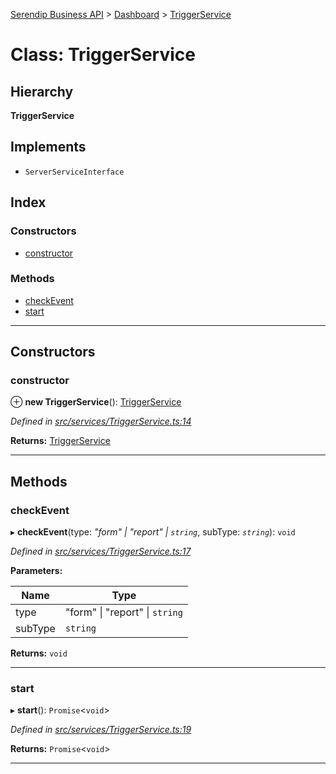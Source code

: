 [Serendip Business API](../README.md) > [Dashboard](../modules/dashboard.md) > [TriggerService](../classes/dashboard.triggerservice.md)

# Class: TriggerService

## Hierarchy

**TriggerService**

## Implements

* `ServerServiceInterface`

## Index

### Constructors

* [constructor](dashboard.triggerservice.md#constructor)

### Methods

* [checkEvent](dashboard.triggerservice.md#checkevent)
* [start](dashboard.triggerservice.md#start)

---

## Constructors

<a id="constructor"></a>

###  constructor

⊕ **new TriggerService**(): [TriggerService](dashboard.triggerservice.md)

*Defined in [src/services/TriggerService.ts:14](https://github.com/serendip-agency/serendip-business-api/blob/5f2768d/src/services/TriggerService.ts#L14)*

**Returns:** [TriggerService](dashboard.triggerservice.md)

___

## Methods

<a id="checkevent"></a>

###  checkEvent

▸ **checkEvent**(type: *"form" \| "report" \| `string`*, subType: *`string`*): `void`

*Defined in [src/services/TriggerService.ts:17](https://github.com/serendip-agency/serendip-business-api/blob/5f2768d/src/services/TriggerService.ts#L17)*

**Parameters:**

| Name | Type |
| ------ | ------ |
| type | "form" \| "report" \| `string` |
| subType | `string` |

**Returns:** `void`

___
<a id="start"></a>

###  start

▸ **start**(): `Promise`<`void`>

*Defined in [src/services/TriggerService.ts:19](https://github.com/serendip-agency/serendip-business-api/blob/5f2768d/src/services/TriggerService.ts#L19)*

**Returns:** `Promise`<`void`>

___

